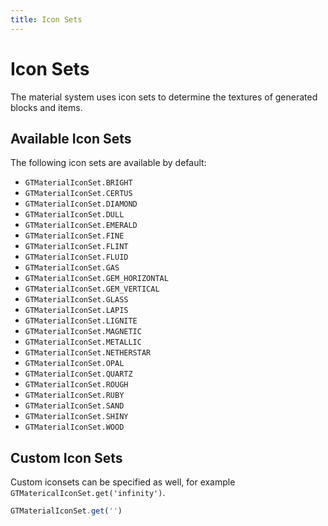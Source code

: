 ```yaml
---
title: Icon Sets
---
```



# Icon Sets

The material system uses icon sets to determine the textures of generated blocks and items.


## Available Icon Sets

The following icon sets are available by default:

- `GTMaterialIconSet.BRIGHT`
- `GTMaterialIconSet.CERTUS`
- `GTMaterialIconSet.DIAMOND`
- `GTMaterialIconSet.DULL`
- `GTMaterialIconSet.EMERALD`
- `GTMaterialIconSet.FINE`
- `GTMaterialIconSet.FLINT`
- `GTMaterialIconSet.FLUID`
- `GTMaterialIconSet.GAS`
- `GTMaterialIconSet.GEM_HORIZONTAL`
- `GTMaterialIconSet.GEM_VERTICAL`
- `GTMaterialIconSet.GLASS`
- `GTMaterialIconSet.LAPIS`
- `GTMaterialIconSet.LIGNITE`
- `GTMaterialIconSet.MAGNETIC`
- `GTMaterialIconSet.METALLIC`
- `GTMaterialIconSet.NETHERSTAR`
- `GTMaterialIconSet.OPAL`
- `GTMaterialIconSet.QUARTZ`
- `GTMaterialIconSet.ROUGH`
- `GTMaterialIconSet.RUBY`
- `GTMaterialIconSet.SAND`
- `GTMaterialIconSet.SHINY`
- `GTMaterialIconSet.WOOD`


## Custom Icon Sets

Custom iconsets can be specified as well, for example `GTMatericalIconSet.get('infinity')`.

```js
GTMaterialIconSet.get('')
```
